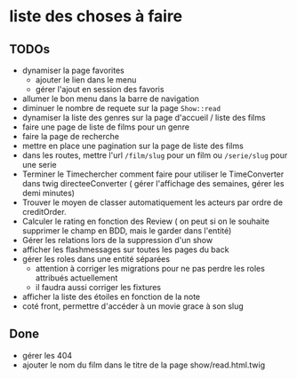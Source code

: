 # liste des choses à faire

## TODOs

- dynamiser la page favorites
  - ajouter le lien dans le menu
  - gérer l'ajout en session des favoris
- allumer le bon menu dans la barre de navigation
- diminuer le nombre de requete sur la page `Show::read`
- dynamiser la liste des genres sur la page d'accueil / liste des films
- faire une page de liste de films pour un genre
- faire la page de recherche
- mettre en place une pagination sur la page de liste des films
- dans les routes, mettre l'url `/film/slug` pour un film ou `/serie/slug` pour une serie
- Terminer le Timechercher comment faire pour utiliser le TimeConverter dans twig directeeConverter ( gérer l'affichage des semaines, gérer les demi minutes)
- Trouver le moyen de classer automatiquement les acteurs par ordre de creditOrder.
- Calculer le rating en fonction des Review ( on peut si on le souhaite supprimer le champ en BDD, mais le garder dans l'entité)
- Gérer les relations lors de la suppression d'un show
- afficher les flashmessages sur toutes les pages du back
- gérer les roles dans une entité séparées
  - attention à corriger les migrations pour ne pas perdre les roles attribués actuellement
  - il faudra aussi corriger les fixtures
- afficher la liste des étoiles en fonction de la note
- coté front, permettre d'accéder à un movie grace à son slug

## Done

- gérer les 404
- ajouter le nom du film dans le titre de la page show/read.html.twig
